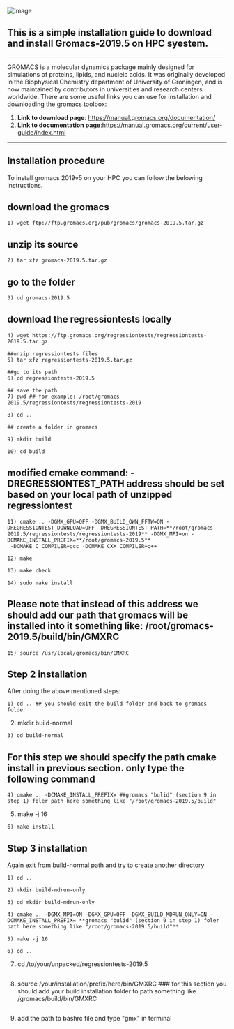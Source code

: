 ![image](https://user-images.githubusercontent.com/17006122/156988869-f6f5e426-efb7-468f-bbf0-e52662feb3d7.png)

## This is a simple installation guide to download and install Gromacs-2019.5 on HPC syestem.
********************************************************************************************
GROMACS is a molecular dynamics package mainly designed for simulations of proteins, lipids, and nucleic acids. 
It was originally developed in the Biophysical Chemistry department of University of Groningen, and is now maintained by contributors in universities and research centers worldwide.
There are some useful links you can use for installation and downloading the gromacs toolbox:

1. **Link to download page**: https://manual.gromacs.org/documentation/
2. **Link to documentation page**:https://manual.gromacs.org/current/user-guide/index.html
********************************************************************************************



## Installation procedure
To install gromacs 2019v5 on your HPC you can follow the belowing instructions. 

## download the gromacs
````
1) wget ftp://ftp.gromacs.org/pub/gromacs/gromacs-2019.5.tar.gz
````

## unzip its source
````
2) tar xfz gromacs-2019.5.tar.gz
````

## go to the folder 

````
3) cd gromacs-2019.5
````

## download the regressiontests locally
````
4) wget https://ftp.gromacs.org/regressiontests/regressiontests-2019.5.tar.gz

##unzip regressiontests files
5) tar xfz regressiontests-2019.5.tar.gz

##go to its path
6) cd regressiontests-2019.5

## save the path
7) pwd ## for example: /root/gromacs-2019.5/regressiontests/regressiontests-2019

8) cd ..

## create a folder in gromacs 

9) mkdir build

10) cd build
````
 

## modified cmake command: -DREGRESSIONTEST_PATH address should be set based on your local path of unzipped regressiontest
````
11) cmake .. -DGMX_GPU=OFF -DGMX_BUILD_OWN_FFTW=ON -DREGRESSIONTEST_DOWNLOAD=OFF -DREGRESSIONTEST_PATH=**/root/gromacs-2019.5/regressiontests/regressiontests-2019** -DGMX_MPI=on -DCMAKE_INSTALL_PREFIX=**/root/gromacs-2019.5**
 -DCMAKE_C_COMPILER=gcc -DCMAKE_CXX_COMPILER=g++

12) make

13) make check

14) sudo make install
````

## Please note that instead of this address we should add our path that gromacs will be installed into it something like: /root/gromacs-2019.5/build/bin/GMXRC
````
15) source /usr/local/gromacs/bin/GMXRC 
````

## Step 2 installation

After doing the above mentioned steps:
````
1) cd .. ## you should exit the build folder and back to gromacs folder
````
2) mkdir build-normal
````
3) cd build-normal
````
## For this step we should specify the path cmake install in previous section. only type the following command
````
4) cmake .. -DCMAKE_INSTALL_PREFIX= ##gromacs "bulid" (section 9 in step 1) foler path here something like "/root/gromacs-2019.5/build"
````
5) make -j 16
````
6) make install
````

## Step 3 installation

Again exit from build-normal path and try to create another directory

````
1) cd ..
````
````
2) mkdir build-mdrun-only
````
````
3) cd mkdir build-mdrun-only
````
````
4) cmake .. -DGMX_MPI=ON -DGMX_GPU=OFF -DGMX_BUILD_MDRUN_ONLY=ON -DCMAKE_INSTALL_PREFIX= **gromacs "bulid" (section 9 in step 1) foler path here something like "/root/gromacs-2019.5/build"**
````
````
5) make -j 16
````
````
6) cd ..
````
7) cd /to/your/unpacked/regressiontests-2019.5
````

````
8) source /your/installation/prefix/here/bin/GMXRC ### for this section you should add your build installation folder to path  something like /gromacs/build/bin/GMXRC
````

````
9) add the path to bashrc file and type "gmx" in terminal

````



